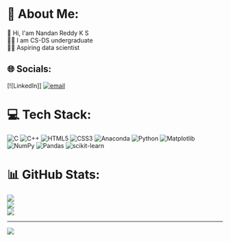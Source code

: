 # 💫 About Me:
👋 Hi, I'am Nandan Reddy K S<br>👨‍🎓 I am CS-DS undergraduate<br>🧑‍💻 Aspiring data scientist


## 🌐 Socials:
[![LinkedIn]] [![email](https://img.shields.io/badge/Email-D14836?logo=gmail&logoColor=white)](mailto:nandanreddyk123@gmail.com) 

# 💻 Tech Stack:
![C](https://img.shields.io/badge/c-%2300599C.svg?style=for-the-badge&logo=c&logoColor=white) ![C++](https://img.shields.io/badge/c++-%2300599C.svg?style=for-the-badge&logo=c%2B%2B&logoColor=white) ![HTML5](https://img.shields.io/badge/html5-%23E34F26.svg?style=for-the-badge&logo=html5&logoColor=white) ![CSS3](https://img.shields.io/badge/css3-%231572B6.svg?style=for-the-badge&logo=css3&logoColor=white) ![Anaconda](https://img.shields.io/badge/Anaconda-%2344A833.svg?style=for-the-badge&logo=anaconda&logoColor=white) ![Python](https://img.shields.io/badge/python-3670A0?style=for-the-badge&logo=python&logoColor=ffdd54) ![Matplotlib](https://img.shields.io/badge/Matplotlib-%23ffffff.svg?style=for-the-badge&logo=Matplotlib&logoColor=black) ![NumPy](https://img.shields.io/badge/numpy-%23013243.svg?style=for-the-badge&logo=numpy&logoColor=white) ![Pandas](https://img.shields.io/badge/pandas-%23150458.svg?style=for-the-badge&logo=pandas&logoColor=white) ![scikit-learn](https://img.shields.io/badge/scikit--learn-%23F7931E.svg?style=for-the-badge&logo=scikit-learn&logoColor=white)
# 📊 GitHub Stats:
![](https://github-readme-stats.vercel.app/api?username=Nandanreddyks&theme=dark&hide_border=false&include_all_commits=false&count_private=false)<br/>
![](https://nirzak-streak-stats.vercel.app/?user=Nandanreddyks&theme=dark&hide_border=false)<br/>
![](https://github-readme-stats.vercel.app/api/top-langs/?username=Nandanreddyks&theme=dark&hide_border=false&include_all_commits=false&count_private=false&layout=compact)

---
[![](https://visitcount.itsvg.in/api?id=Nandanreddyks&icon=0&color=0)](https://visitcount.itsvg.in)

<!-- Proudly created with GPRM ( https://gprm.itsvg.in ) -->
